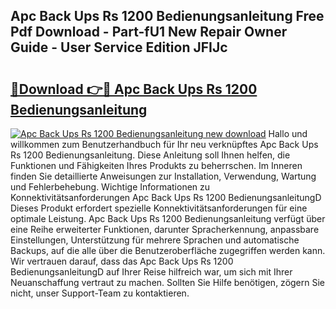 ## Apc Back Ups Rs 1200 Bedienungsanleitung Free Pdf Download - Part-fU1 New Repair Owner Guide - User Service Edition JFIJc

# <h2><a href="http://df0iwx.blite.top/?on=Apc+Back+Ups+Rs+1200+Bedienungsanleitung">🔗Download 👉🔴 Apc Back Ups Rs 1200 Bedienungsanleitung</a></h2>

[![Apc Back Ups Rs 1200 Bedienungsanleitung new download](https://i.imgur.com/lujVjoI.png)](http://df0iwx.blite.top/?on=Apc+Back+Ups+Rs+1200+Bedienungsanleitung)
Hallo und willkommen zum Benutzerhandbuch für Ihr neu verknüpftes Apc Back Ups Rs 1200 Bedienungsanleitung. Diese Anleitung soll Ihnen helfen, die Funktionen und Fähigkeiten Ihres Produkts zu beherrschen. Im Inneren finden Sie detaillierte Anweisungen zur Installation, Verwendung, Wartung und Fehlerbehebung. Wichtige Informationen zu Konnektivitätsanforderungen Apc Back Ups Rs 1200 BedienungsanleitungD Dieses Produkt erfordert spezielle Konnektivitätsanforderungen für eine optimale Leistung. Apc Back Ups Rs 1200 Bedienungsanleitung verfügt über eine Reihe erweiterter Funktionen, darunter Spracherkennung, anpassbare Einstellungen, Unterstützung für mehrere Sprachen und automatische Backups, auf die alle über die Benutzeroberfläche zugegriffen werden kann. Wir vertrauen darauf, dass das Apc Back Ups Rs 1200 BedienungsanleitungD auf Ihrer Reise hilfreich war, um sich mit Ihrer Neuanschaffung vertraut zu machen. Sollten Sie Hilfe benötigen, zögern Sie nicht, unser Support-Team zu kontaktieren.
